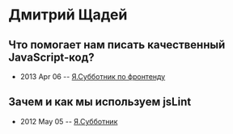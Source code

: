 # Дмитрий Щадей

## Что помогает нам писать качественный JavaScript-код?
- 2013 Apr 06 -- [Я.Субботник по фронтенду](https://events.yandex.ru/lib/talks/695/)    
## Зачем и как мы используем jsLint
- 2012 May 05 -- [Я.Субботник](https://events.yandex.ru/lib/talks/113/)    
